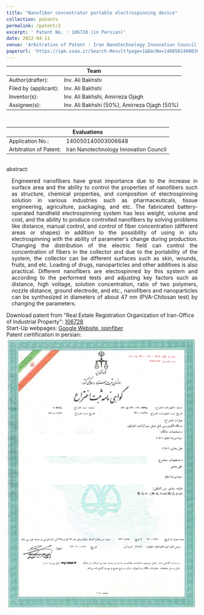 ```yaml
---
title: "Nanofiber concentrator portable electrospinning device"
collection: patents
permalink: /patent/2
excerpt: ' Patent No. : 106728 (in Persian)'
date: 2022-04-11
venue: 'Arbitration of Patent : Iran Nanotechnology Innovation Council'
paperurl: 'https://ipm.ssaa.ir/Search-Result?page=1&DecNo=140050140003006648&RN=106728'
---
```

 <table>
  <tr>
    <th colspan="2" style="text-align:center; border-bottom-style:solid; border-bottom-width:0.1em;">Team</th>
  </tr>
  <tr>
    <td>Author(drafter):</td>
    <td>Inv. Ali Bakhshi</td>
  </tr>
  <tr>
    <td>Filed by (applicant):</td>
    <td>Inv. Ali Bakhshi</td>
  </tr>
  <tr>
    <td>Inventor(s):</td>
    <td>Inv. Ali Bakhshi, Amirreza Ojagh</td>
  </tr>
  <tr>
    <td>Assignee(s):</td>
    <td>Inv. Ali Bakhshi (50%), Amirreza Ojagh (50%)</td>
  </tr>
</table>
<br>
 <table>
  <tr>
    <th colspan="2" style="text-align:center; border-bottom-style:solid; border-bottom-width:0.1em;">Evaluations</th>
  </tr>
  <tr>
    <td>Application No.:</td>
    <td>140050140003006648</td>
  </tr>
  <tr>
    <td>Arbitration of Patent:</td>
    <td>Iran Nanotechnology Innovation Council</td>
  </tr>
</table>
<br>
abstract:<br>
<p align="justify" style="padding-left: 1em">Engineered nanofibers have great importance due to the increase in surface area and the ability to control the properties of nanofibers such as structure, 
chemical properties, and composition of electrospinning solution in various industries such as pharmaceuticals, tissue engineering, agriculture, packaging, 
and etc. The fabricated battery-operated handheld electrospinning system has less weight, volume and cost, and the ability to produce controlled nanofibers 
by solving problems like distance, manual control, and control of fiber concentration (different areas or shapes) in addition to the possibility of using in
situ electrospinning with the ability of parameter's change during production. Changing the distribution of the electric field can control the concentration
of fibers in the collector and due to the portability of the system, the collector can be different surfaces such as skin, wounds, fruits, and etc. Loading 
of drugs, nanoparticles and other additives is also practical. Different nanofibers are electospinned by this system and according to the performed tests and 
adjusting key factors such as distance, high voltage, solution concentration, ratio of two polymers, nozzle distance, ground electrode, and etc., nanofibers 
and nanoparticles can be synthesized in diameters of about 47 nm (PVA-Chitosan test) by changing the parameters.<p>

Download patent from "Real Estate Registration Organization of Iran-Office of Industrial Property": <a href="https://ipm.ssaa.ir/Search-Result?page=1&DecNo=140050140003006648&RN=106728">106728</a> <br>
 Start-Up webpages: <a href="https://sites.google.com/view/spinfiber">Google Website, spinfiber</a> <br>
Patent certification in persian: 
 <img src="/files/patents/patentCert106728.png" alt="Certification of Nanofiber concentrator portable electrospinning device">

